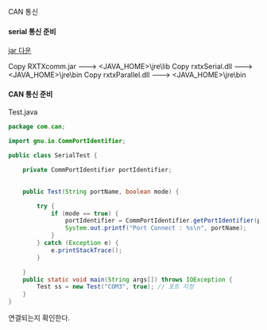 CAN 통신

#### serial 통신 준비

[jar 다운](http://fizzed.com/oss/rxtx-for-java)

Copy RXTXcomm.jar ---> <JAVA_HOME>\jre\lib
Copy rxtxSerial.dll ---> <JAVA_HOME>\jre\bin
Copy rxtxParallel.dll ---> <JAVA_HOME>\jre\bin



#### CAN 통신 준비
Test.java

``` java
package com.can;

import gnu.io.CommPortIdentifier;

public class SerialTest {

	private CommPortIdentifier portIdentifier;
	

	public Test(String portName, boolean mode) {

		try {
			if (mode == true) {
				portIdentifier = CommPortIdentifier.getPortIdentifier(portName);
				System.out.printf("Port Connect : %s\n", portName);
			}
		} catch (Exception e) {
			e.printStackTrace();
		}

	}
	public static void main(String args[]) throws IOException {
		Test ss = new Test("COM3", true); // 포트 지정
	}
}
```

연결되는지 확인한다.

